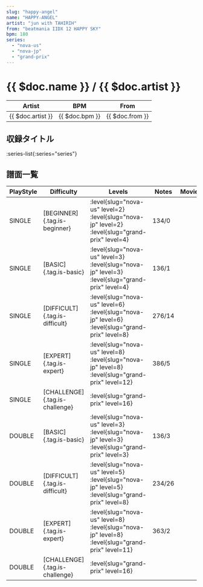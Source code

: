 ```yaml
---
slug: "happy-angel"
name: "HAPPY☆ANGEL"
artist: "jun with TAHIRIH"
from: "beatmania IIDX 12 HAPPY SKY"
bpm: 180
series:
  - "nova-us"
  - "nova-jp"
  - "grand-prix"
---
```


# {{ $doc.name }} / {{ $doc.artist }}

|Artist|BPM|From|
|------|---|----|
|{{ $doc.artist }}|{{ $doc.bpm }}|{{ $doc.from }}|

## 収録タイトル

:series-list{:series="series"}

## 譜面一覧

|PlayStyle|Difficulty|Levels|Notes|Movie|
|---------|----------|------|-----|-----|
|SINGLE|[BEGINNER]{.tag.is-beginner}|<div class="field is-grouped is-grouped-multiline"> :level{slug="nova-us" level=2} :level{slug="nova-jp" level=2} :level{slug="grand-prix" level=4}</div>|134/0||
|SINGLE|[BASIC]{.tag.is-basic}|<div class="field is-grouped is-grouped-multiline"> :level{slug="nova-us" level=3} :level{slug="nova-jp" level=3} :level{slug="grand-prix" level=4}</div>|136/1||
|SINGLE|[DIFFICULT]{.tag.is-difficult}|<div class="field is-grouped is-grouped-multiline"> :level{slug="nova-us" level=6} :level{slug="nova-jp" level=6} :level{slug="grand-prix" level=8}</div>|276/14||
|SINGLE|[EXPERT]{.tag.is-expert}|<div class="field is-grouped is-grouped-multiline"> :level{slug="nova-us" level=8} :level{slug="nova-jp" level=8} :level{slug="grand-prix" level=12}</div>|386/5||
|SINGLE|[CHALLENGE]{.tag.is-challenge}|<div class="field is-grouped is-grouped-multiline"> :level{slug="grand-prix" level=16}</div>|||
|DOUBLE|[BASIC]{.tag.is-basic}|<div class="field is-grouped is-grouped-multiline"> :level{slug="nova-us" level=3} :level{slug="nova-jp" level=3} :level{slug="grand-prix" level=3}</div>|136/3||
|DOUBLE|[DIFFICULT]{.tag.is-difficult}|<div class="field is-grouped is-grouped-multiline"> :level{slug="nova-us" level=5} :level{slug="nova-jp" level=5} :level{slug="grand-prix" level=8}</div>|234/26||
|DOUBLE|[EXPERT]{.tag.is-expert}|<div class="field is-grouped is-grouped-multiline"> :level{slug="nova-us" level=8} :level{slug="nova-jp" level=8} :level{slug="grand-prix" level=11}</div>|363/2||
|DOUBLE|[CHALLENGE]{.tag.is-challenge}|<div class="field is-grouped is-grouped-multiline"> :level{slug="grand-prix" level=16}</div>|||

